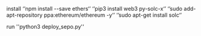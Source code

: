 install 
‘’npm install --save ethers‘’
‘’pip3 install web3 py-solc-x‘’
‘’sudo add-apt-repository ppa:ethereum/ethereum -y‘’
‘’sudo apt-get install solc‘’

run
''python3 deploy_sepo.py''
